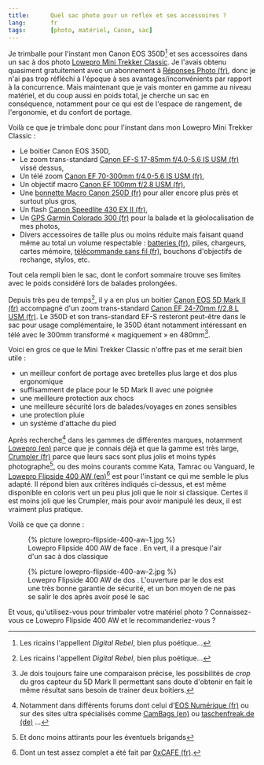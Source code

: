 ```yaml
--- 
title:      Quel sac photo pour un reflex et ses accessoires ? 
lang:       fr 
tags:       [photo, matériel, Canon, sac]
---
```


Je trimballe pour l'instant mon Canon EOS 350D[^1] et ses accessoires dans un sac à dos photo [Lowepro Mini Trekker Classic](http://www.google.fr/images?hl=fr&q=lowepro+Mini+Trekker+Classic). Je l'avais obtenu quasiment gratuitement avec un abonnement à [Réponses Photo (fr)](http://fr.wikipedia.org/wiki/R%C3%A9ponses_Photo), donc je n'ai pas trop réfléchi à l'époque à ses avantages/inconvénients par rapport à la concurrence. Mais maintenant que je vais monter en gamme au niveau matériel, et du coup aussi en poids total, je cherche un sac en conséquence, notamment pour ce qui est de l'espace de rangement, de l'ergonomie, et du confort de portage.


[^1]: Les ricains l'appellent *Digital Rebel*, bien plus poétique...

Voilà ce que je trimbale donc pour l'instant dans mon Lowepro Mini Trekker Classic :

- Le boitier Canon EOS 350D,
- Le zoom trans-standard [Canon EF-S 17-85mm f/4.0-5.6 IS USM (fr)](http://www.amazon.fr/dp/B0002XNRG4/gasteroprod-21) vissé dessus,
- Un télé zoom [Canon EF 70-300mm f/4.0-5.6 IS USM (fr)](http://www.amazon.fr/dp/B000B84KB6/gasteroprod-21),
- Un objectif macro [Canon EF 100mm f/2.8 USM (fr)](http://www.amazon.fr/dp/B00005KHRX/gasteroprod-21),
- Une [bonnette Macro Canon 250D (fr)](http://www.amazon.fr/dp/B00008AZZI/gasteroprod-21) pour aller encore plus près et surtout plus gros,
- Un flash [Canon Speedlite 430 EX II (fr)](http://www.amazon.fr/dp/B001AXFV5A/gasteroprod-21),
- Un [GPS Garmin Colorado 300 (fr)](http://www.amazon.fr/dp/B0012XKCXO/gasteroprod-21) pour la balade et la géolocalisation de mes photos,
- Divers accessoires de taille plus ou moins réduite mais faisant quand même au total un volume respectable : [batteries (fr)](http://www.amazon.fr/dp/B000ZNY2O2/gasteroprod-21), piles, chargeurs, cartes mémoire, [télécommande sans fil (fr)](http://www.amazon.fr/dp/B00005LLPA/gasteroprod-21), bouchons d'objectifs de rechange, stylos, etc.

Tout cela rempli bien le sac, dont le confort sommaire trouve ses limites avec le poids considéré lors de balades prolongées.

Depuis très peu de temps[^1], il y a en plus un boitier [Canon EOS 5D Mark II (fr)](http://www.amazon.fr/dp/B001G7PBIC/gasteroprod-21) accompagné d'un zoom trans-standard [Canon EF 24-70mm f/2.8 L USM (fr)](http://www.amazon.fr/dp/B00007EE8M). Le 350D et son trans-standard EF-S resteront peut-être dans le sac pour usage complémentaire, le 350D étant notamment intéressant en télé avec le 300mm transformé « magiquement » en 480mm[^2].

Voici en gros ce que le Mini Trekker Classic n'offre pas et me serait bien utile :

- un meilleur confort de portage avec bretelles plus large et dos plus ergonomique
- suffisamment de place pour le 5D Mark II avec une poignée
- une meilleure protection aux chocs
- une meilleure sécurité lors de balades/voyages en zones sensibles
- une protection pluie
- un système d'attache du pied

Après recherche[^3] dans les gammes de différentes marques, notamment [Lowepro (en)](http://www.lowepro.com/) parce que je connais déjà et que la gamme est très large, [Crumpler (fr)](http://www.crumpler.fr/?categroy=Photo_Bags&page=products&category=3) parce que leurs sacs sont plus jolis et moins typés photographe[^4], ou des moins courants comme Kata, Tamrac ou Vanguard, le [Lowepro Flipside 400 AW (en)](http://products.lowepro.com/product/Flipside-400%20AW,2116.htm)[^5] est pour l'instant ce qui me semble le plus adapté. Il répond bien aux critères indiqués ci-dessus, et est même disponible en coloris vert un peu plus joli que le noir si classique. Certes il est moins joli que les Crumpler, mais pour avoir manipulé les deux, il est vraiment plus pratique.

Voilà ce que ça donne :

<figure>
  {% picture lowepro-flipside-400-aw-1.jpg %}
  <figcaption>
    Lowepro Flipside 400 AW de face
. En vert, il a presque l'air d'un sac à dos classique
  </figcaption>
</figure>

<figure>
  {% picture lowepro-flipside-400-aw-2.jpg %}
  <figcaption>
    Lowepro Flipside 400 AW de dos
. L'ouverture par le dos est une très bonne garantie de sécurité, et un bon moyen de ne pas se salir le dos après avoir posé le sac
  </figcaption>
</figure>


Et vous, qu'utilisez-vous pour trimbaler votre matériel photo ? Connaissez-vous ce Lowepro Flipside 400 AW et le recommanderiez-vous ?



[^1]: Canon a du mal à livrer ses distributeurs, mais le Père Noël l'a peut-être aidé à améliorer sa logistique...

[^2]: Je dois toujours faire une comparaison précise, les possibilités de *crop* du gros capteur du 5D Mark II permettant sans doute d'obtenir en fait le même résultat sans besoin de trainer deux boitiers.

[^3]: Notamment dans différents forums dont celui d'[EOS Numérique (fr)](http://www.eos-numerique.com/forums/f35/sacs-photo-les-marques-et-modeles-vos-avis-et-commentaires-50504/) ou sur des sites ultra spécialisés comme [CamBags (en)](http://www.cambags.com/camera_bag_mainpage.htm) ou [taschenfreak.de (de)](http://taschenfreak.de/indexliste.htm) ...

[^4]: Et donc moins attirants pour les éventuels brigands

[^5]: Dont un test assez complet a été fait par [0xCAFE (fr)](http://bloguedegeek.net/2008/10/28/lowepro-flipside-400-aw-sac-a-dos-pour-photographe-evaluation/).

